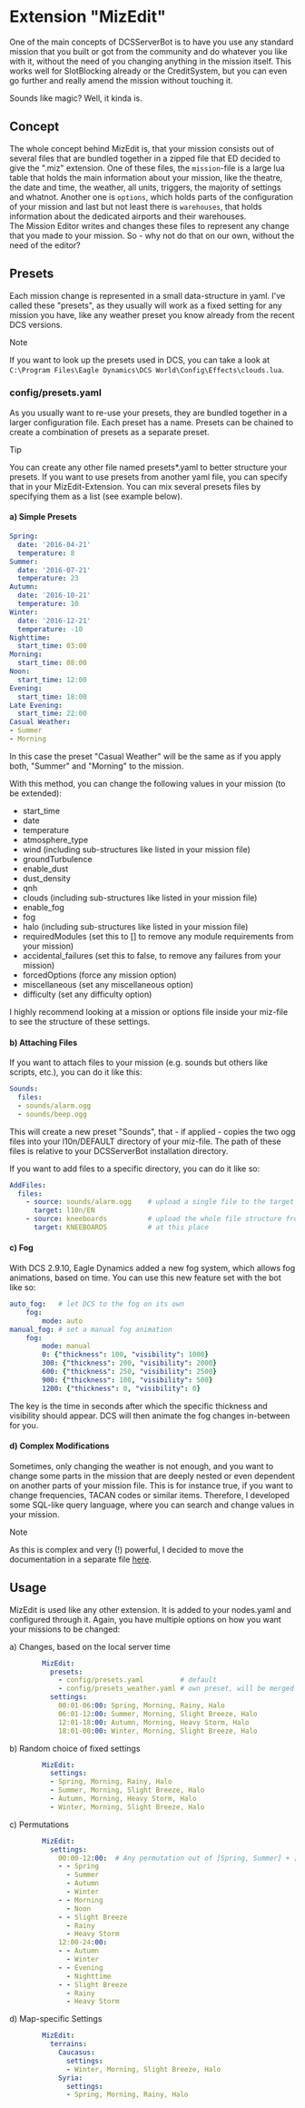 # Extension "MizEdit"

One of the main concepts of DCSServerBot is to have you use any standard mission that you built or got from the
community and do whatever you like with it, without the need of you changing anything in the mission itself.
This works well for SlotBlocking already or the CreditSystem, but you can even go further and really amend the mission
without touching it.

Sounds like magic? Well, it kinda is.

## Concept
The whole concept behind MizEdit is, that your mission consists out of several files that are bundled together in a 
zipped file that ED decided to give the ".miz" extension. One of these files, the `mission`-file is a large lua table
that holds the main information about your mission, like the theatre, the date and time, the weather, all units, 
triggers, the majority of settings and whatnot. Another one is `options`, which holds parts of the configuration of
your mission and last but not least there is `warehouses`, that holds information about the dedicated airports and their
warehouses.<br>
The Mission Editor writes and changes these files to represent any change that you made to your mission.
So - why not do that on our own, without the need of the editor?

## Presets
Each mission change is represented in a small data-structure in yaml. I've called these "presets", as they usually will
work as a fixed setting for any mission you have, like any weather preset you know already from the recent DCS versions.

> [!NOTE]
> If you want to look up the presets used in DCS, you can take a look at 
> `C:\Program Files\Eagle Dynamics\DCS World\Config\Effects\clouds.lua`.

### config/presets.yaml
As you usually want to re-use your presets, they are bundled together in a larger configuration file. Each preset has
a name. Presets can be chained to create a combination of presets as a separate preset.

> [!TIP]
> You can create any other file named presets*.yaml to better structure your presets.
> If you want to use presets from another yaml file, you can specify that in your MizEdit-Extension.
> You can mix several presets files by specifying them as a list (see example below).

#### a) Simple Presets
```yaml
Spring:
  date: '2016-04-21'
  temperature: 8
Summer:
  date: '2016-07-21'
  temperature: 23
Autumn:
  date: '2016-10-21'
  temperature: 10
Winter:
  date: '2016-12-21'
  temperature: -10
Nighttime:
  start_time: 03:00
Morning:
  start_time: 08:00
Noon:
  start_time: 12:00
Evening:
  start_time: 18:00
Late Evening:
  start_time: 22:00
Casual Weather:
- Summer
- Morning
```
In this case the preset "Casual Weather" will be the same as if you apply both, "Summer" and "Morning" to the mission.

With this method, you can change the following values in your mission (to be extended):
* start_time
* date
* temperature
* atmosphere_type
* wind (including sub-structures like listed in your mission file)
* groundTurbulence
* enable_dust
* dust_density
* qnh
* clouds (including sub-structures like listed in your mission file)
* enable_fog
* fog
* halo (including sub-structures like listed in your mission file)
* requiredModules (set this to [] to remove any module requirements from your mission)
* accidental_failures (set this to false, to remove any failures from your mission)
* forcedOptions (force any mission option)
* miscellaneous (set any miscellaneous option)
* difficulty (set any difficulty option)

I highly recommend looking at a mission or options file inside your miz-file to see the structure of these settings.

#### b) Attaching Files
If you want to attach files to your mission (e.g. sounds but others like scripts, etc.), you can do it like this:
```yaml
Sounds:
  files:
  - sounds/alarm.ogg
  - sounds/beep.ogg
```
This will create a new preset "Sounds", that - if applied - copies the two ogg files into your l10n/DEFAULT directory 
of your miz-file. The path of these files is relative to your DCSServerBot installation directory.

If you want to add files to a specific directory, you can do it like so:
```yaml
AddFiles:
  files:
    - source: sounds/alarm.ogg    # upload a single file to the target dir inside of the mission
      target: l10n/EN 
    - source: kneeboards          # upload the whole file structure from this directory into the mission
      target: KNEEBOARDS          # at this place
```

#### c) Fog
With DCS 2.9.10, Eagle Dynamics added a new fog system, which allows fog animations, based on time. You can use this 
new feature set with the bot like so:
```yaml
auto_fog:   # let DCS to the fog on its own
    fog:
        mode: auto
manual_fog: # set a manual fog animation
    fog:
        mode: manual
        0: {"thickness": 100, "visibility": 1000}
        300: {"thickness": 200, "visibility": 2000}
        600: {"thickness": 250, "visibility": 2500}
        900: {"thickness": 100, "visibility": 500}
        1200: {"thickness": 0, "visibility": 0}
```
The key is the time in seconds after which the specific thickness and visibility should appear. DCS will then animate
the fog changes in-between for you.

#### d) Complex Modifications
Sometimes, only changing the weather is not enough, and you want to change some parts in the mission that are deeply 
nested or even dependent on another parts of your mission file. This is for instance true, if you want to change
frequencies, TACAN codes or similar items.
Therefore, I developed some SQL-like query language, where you can search and change values in your mission.

> [!NOTE]
> As this is complex and very (!) powerful, I decided to move the documentation in a separate file [here](MODIFY.md).

## Usage
MizEdit is used like any other extension. It is added to your nodes.yaml and configured through it.
Again, you have multiple options on how you want your missions to be changed:

a) Changes, based on the local server time
```yaml
        MizEdit:
          presets: 
            - config/presets.yaml         # default
            - config/presets_weather.yaml # own preset, will be merged with the default one
          settings:
            00:01-06:00: Spring, Morning, Rainy, Halo
            06:01-12:00: Summer, Morning, Slight Breeze, Halo
            12:01-18:00: Autumn, Morning, Heavy Storm, Halo
            18:01-00:00: Winter, Morning, Slight Breeze, Halo
```

b) Random choice of fixed settings
```yaml
        MizEdit:
          settings:
          - Spring, Morning, Rainy, Halo
          - Summer, Morning, Slight Breeze, Halo
          - Autumn, Morning, Heavy Storm, Halo
          - Winter, Morning, Slight Breeze, Halo
```

c) Permutations
```yaml
        MizEdit:
          settings:
            00:00-12:00:  # Any permutation out of [Spring, Summer] + [Morning, Noon] + [Slight Breeze, Rainy, Heavy Storm]
            - - Spring
              - Summer
              - Autumn
              - Winter
            - - Morning
              - Noon
            - - Slight Breeze
              - Rainy
              - Heavy Storm
            12:00-24:00:
            - - Autumn
              - Winter
            - - Evening
              - Nighttime
            - - Slight Breeze
              - Rainy
              - Heavy Storm
```

d) Map-specific Settings
```yaml
        MizEdit:
          terrains:
            Caucasus:
              settings:
              - Winter, Morning, Slight Breeze, Halo
            Syria:
              settings:
              - Spring, Morning, Rainy, Halo
```

